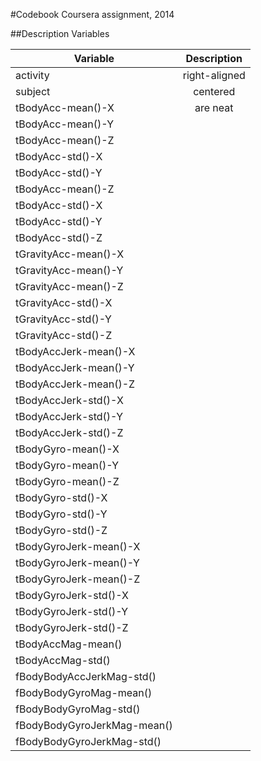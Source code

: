 #Codebook
Coursera assignment, 2014

##Description Variables

| Variable        | Description |         
| ------------- |:-------------:|
| activity      | right-aligned |
| subject      | centered      |
| tBodyAcc-mean()-X | are neat      |
| tBodyAcc-mean()-Y	 |       |
| tBodyAcc-mean()-Z	 |       |
| tBodyAcc-std()-X	 |       |
| tBodyAcc-std()-Y	 |       |
| tBodyAcc-mean()-Z	 |       |
| tBodyAcc-std()-X	 |       |
| tBodyAcc-std()-Y	 |       |
| tBodyAcc-std()-Z	 |       |
| tGravityAcc-mean()-X	 |       |
| tGravityAcc-mean()-Y	 |       |
| tGravityAcc-mean()-Z	 |       |
| tGravityAcc-std()-X	 |       |
| tGravityAcc-std()-Y	 |       |
| tGravityAcc-std()-Z	 |       |
| tBodyAccJerk-mean()-X	 |       |
| tBodyAccJerk-mean()-Y	 |       |
| tBodyAccJerk-mean()-Z	 |       |
| tBodyAccJerk-std()-X	 |       |
| tBodyAccJerk-std()-Y	 |       |
| tBodyAccJerk-std()-Z	 |       |
| tBodyGyro-mean()-X	 |       |
| tBodyGyro-mean()-Y	 |       |
| tBodyGyro-mean()-Z	 |       |
| tBodyGyro-std()-X	 |       |
| tBodyGyro-std()-Y	 |       |
| tBodyGyro-std()-Z	 |       |
| tBodyGyroJerk-mean()-X	 |       |
| tBodyGyroJerk-mean()-Y	 |       |
| tBodyGyroJerk-mean()-Z	 |       |
| tBodyGyroJerk-std()-X	 |       |
| tBodyGyroJerk-std()-Y	 |       |
| tBodyGyroJerk-std()-Z	 |       |
| tBodyAccMag-mean()	 |       |
| tBodyAccMag-std()	 |       |
| fBodyBodyAccJerkMag-std()	 |       |
| fBodyBodyGyroMag-mean()	 |       |
| fBodyBodyGyroMag-std()	 |       |
| fBodyBodyGyroJerkMag-mean()	 |       |
| fBodyBodyGyroJerkMag-std() |       |
